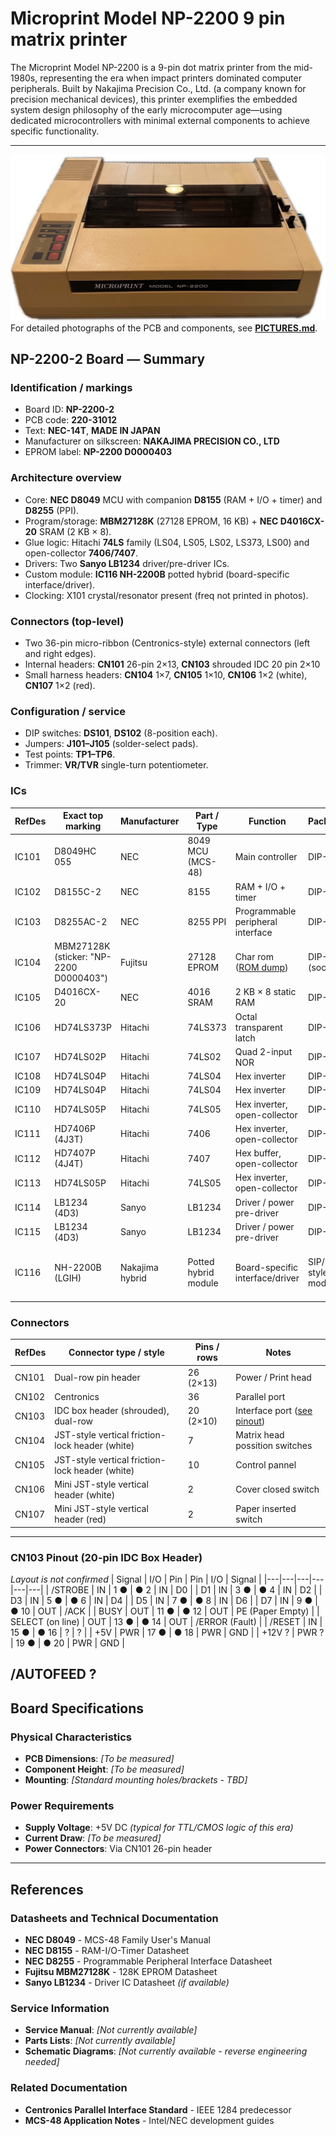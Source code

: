 # Microprint Model NP-2200 9 pin matrix printer

The Microprint Model NP-2200 is a 9-pin dot matrix printer from the mid-1980s, representing the era when impact printers dominated computer peripherals. Built by Nakajima Precision Co., Ltd. (a company known for precision mechanical devices), this printer exemplifies the embedded system design philosophy of the early microcomputer age—using dedicated microcontrollers with minimal external components to achieve specific functionality.

---
![Printer Unit](pictures/microprint_model_NP-2200.png)
For detailed photographs of the PCB and components, see **[PICTURES.md](PICTURES.md)**.

## NP-2200-2 Board — Summary

### Identification / markings

- Board ID: **NP-2200-2**
- PCB code: **220-31012**
- Text: **NEC-14T**, **MADE IN JAPAN**
- Manufacturer on silkscreen: **NAKAJIMA PRECISION CO., LTD**
- EPROM label: **NP-2200 D0000403**

### Architecture overview

- Core: **NEC D8049** MCU with companion **D8155** (RAM + I/O + timer) and **D8255** (PPI).
- Program/storage: **MBM27128K** (27128 EPROM, 16 KB) + **NEC D4016CX-20** SRAM (2 KB × 8).
- Glue logic: Hitachi **74LS** family (LS04, LS05, LS02, LS373, LS00) and open-collector **7406/7407**.
- Drivers: Two **Sanyo LB1234** driver/pre-driver ICs.
- Custom module: **IC116 NH-2200B** potted hybrid (board-specific interface/driver).
- Clocking: X101 crystal/resonator present (freq not printed in photos).

### Connectors (top-level)

- Two 36-pin micro-ribbon (Centronics-style) external connectors (left and right edges).
- Internal headers: **CN101** 26-pin 2×13, **CN103** shrouded IDC 20 pin 2×10
- Small harness headers: **CN104** 1×7, **CN105** 1×10, **CN106** 1×2 (white), **CN107** 1×2 (red).

### Configuration / service

- DIP switches: **DS101**, **DS102** (8-position each).
- Jumpers: **J101–J105** (solder-select pads).
- Test points: **TP1–TP6**.
- Trimmer: **VR/TVR** single-turn potentiometer.

### ICs

| RefDes | Exact top marking | Manufacturer | Part / Type | Function | Package | Notes |
|---|---|---|---|---|---|---|
| IC101 | D8049HC 055 | NEC | 8049 MCU (MCS-48) | Main controller | DIP-40 | — |
| IC102 | D8155C-2 | NEC | 8155 | RAM + I/O + timer | DIP-40 | — |
| IC103 | D8255AC-2 | NEC | 8255 PPI | Programmable peripheral interface | DIP-40 | — |
| IC104 | MBM27128K (sticker: "NP-2200 D0000403") | Fujitsu | 27128 EPROM | Char rom ([ROM dump](rom/NP-2200_D0000403.bin)) | DIP-28 (socket) | VER 4.03-U '84 B   Dip Sw  |
| IC105 | D4016CX-20 | NEC | 4016 SRAM | 2 KB × 8 static RAM | DIP-24 | — |
| IC106 | HD74LS373P | Hitachi | 74LS373 | Octal transparent latch | DIP-20 | — |
| IC107 | HD74LS02P | Hitachi | 74LS02 | Quad 2-input NOR | DIP-14 | — |
| IC108 | HD74LS04P | Hitachi | 74LS04 | Hex inverter | DIP-14 | — |
| IC109 | HD74LS04P | Hitachi | 74LS04 | Hex inverter | DIP-14 | — |
| IC110 | HD74LS05P | Hitachi | 74LS05 | Hex inverter, open-collector | DIP-14 | — |
| IC111 | HD7406P (4J3T) | Hitachi | 7406 | Hex inverter, open-collector | DIP-14 | — |
| IC112 | HD7407P (4J4T) | Hitachi | 7407 | Hex buffer, open-collector | DIP-14 | — |
| IC113 | HD74LS05P | Hitachi | 74LS05 | Hex inverter, open-collector | DIP-14 | — |
| IC114 | LB1234 (4D3) | Sanyo | LB1234 | Driver / power pre-driver | DIP-16 | — |
| IC115 | LB1234 (4D3) | Sanyo | LB1234 | Driver / power pre-driver | DIP-16 | — |
| IC116 | NH-2200B (LGIH) | Nakajima hybrid | Potted hybrid module | Board-specific interface/driver | SIP/DIP-style module | Exact function unknown from markings |

### Connectors

| RefDes | Connector type / style | Pins / rows  | Notes |
|---|---|---|---|
| CN101 | Dual-row pin header | 26 (2×13) | Power / Print head |
| CN102 | Centronics | 36 | Parallel port |
| CN103 | IDC box header (shrouded), dual-row | 20 (2×10) | Interface port ([see pinout](#cn103-pinout-20-pin-idc-box-header)) |
| CN104 | JST-style vertical friction-lock header (white) | 7 | Matrix head possition switches |
| CN105 | JST-style vertical friction-lock header (white) | 10 | Control pannel |
| CN106 | Mini JST-style vertical header (white) | 2 | Cover closed switch |
| CN107 | Mini JST-style vertical header (red) | 2  | Paper inserted switch |

---

### CN103 Pinout (20-pin IDC Box Header)

*Layout is not confirmed*
| Signal | I/O | Pin | Pin | I/O | Signal |
|---|---|---|---|---|---|
| /STROBE | IN | 1 ● | ● 2 | IN | D0 |
| D1 | IN | 3 ● | ● 4 | IN | D2 |
| D3 | IN | 5 ● | ● 6 | IN | D4 |
| D5 | IN | 7 ● | ● 8 | IN | D6 |
| D7 | IN | 9 ● | ● 10 | OUT | /ACK |
| BUSY | OUT | 11 ● | ● 12 | OUT | PE (Paper Empty) |
| SELECT (on  line) | OUT | 13 ● | ● 14 | OUT | /ERROR (Fault) |
| /RESET | IN | 15 ● | ● 16 | ? |  ? |
| +5V | PWR | 17 ● | ● 18 | PWR | GND |
| +12V ? | PWR ? | 19 ● | ● 20 | PWR | GND |

/AUTOFEED ?
---

## Board Specifications

### Physical Characteristics
- **PCB Dimensions**: *[To be measured]*
- **Component Height**: *[To be measured]*
- **Mounting**: *[Standard mounting holes/brackets - TBD]*

### Power Requirements
- **Supply Voltage**: +5V DC *(typical for TTL/CMOS logic of this era)*
- **Current Draw**: *[To be measured]*
- **Power Connectors**: Via CN101 26-pin header

---

## References

### Datasheets and Technical Documentation
- **NEC D8049** - MCS-48 Family User's Manual
- **NEC D8155** - RAM-I/O-Timer Datasheet  
- **NEC D8255** - Programmable Peripheral Interface Datasheet
- **Fujitsu MBM27128K** - 128K EPROM Datasheet
- **Sanyo LB1234** - Driver IC Datasheet *(if available)*

### Service Information
- **Service Manual**: *[Not currently available]*
- **Parts Lists**: *[Not currently available]*
- **Schematic Diagrams**: *[Not currently available - reverse engineering needed]*

### Related Documentation
- **Centronics Parallel Interface Standard** - IEEE 1284 predecessor
- **MCS-48 Application Notes** - Intel/NEC development guides
